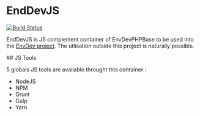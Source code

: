 # EndDevJS

[![Build Status](https://travis-ci.org/vfalies/EnvDevJS.svg?branch=master)](https://travis-ci.org/vfalies/EnvDevJS)

EndDevJS is JS complement container of EnvDevPHPBase to be used into the [EnvDev project](https://vfac.fr/projects/envdev).
The utlisation outside this project is naturally possible.

## JS Tools

5 globals JS tools are available throught this container :

- NodeJS
- NPM
- Grunt
- Gulp
- Yarn

